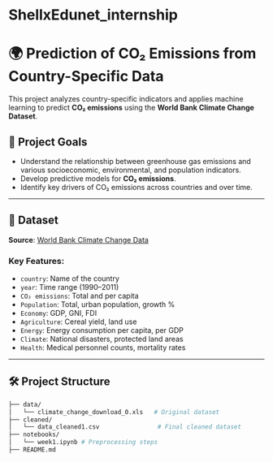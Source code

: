 # ShellxEdunet_internship
# 🌍 Prediction of CO₂ Emissions from Country-Specific Data

This project analyzes country-specific indicators and applies machine learning to predict **CO₂ emissions** using the **World Bank Climate Change Dataset**.

## 📌 Project Goals

- Understand the relationship between greenhouse gas emissions and various socioeconomic, environmental, and population indicators.
- Develop predictive models for **CO₂ emissions**.
- Identify key drivers of CO₂ emissions across countries and over time.

---

## 📁 Dataset

**Source**: [World Bank Climate Change Data](https://datacatalog.worldbank.org/search/dataset/0037712)

### Key Features:

- `country`: Name of the country
- `year`: Time range (1990–2011)
- `CO₂ emissions`: Total and per capita
- `Population`: Total, urban population, growth %
- `Economy`: GDP, GNI, FDI
- `Agriculture`: Cereal yield, land use
- `Energy`: Energy consumption per capita, per GDP
- `Climate`: National disasters, protected land areas
- `Health`: Medical personnel counts, mortality rates

---

## 🛠️ Project Structure

```bash
├── data/
│   └── climate_change_download_0.xls   # Original dataset
├── cleaned/
│   └── data_cleaned1.csv                # Final cleaned dataset
├── notebooks/
│   └── week1.ipynb # Preprocessing steps
├── README.md

